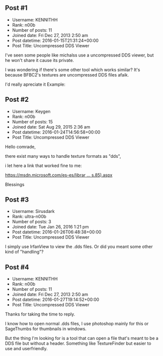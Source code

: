 ## Post #1
- Username: KENNITHH
- Rank: n00b
- Number of posts: 11
- Joined date: Fri Dec 27, 2013 2:50 am
- Post datetime: 2016-01-15T21:31:24+00:00
- Post Title: Uncompressed DDS Viewer

I've seen some people like michalss use a uncompressed DDS viewer, but he won't share it cause its private.

I was wondering if there's some other tool which works similar? It's because BFBC2's textures are uncompressed DDS files afaik.


I'd really apreciate it
Example:
## Post #2
- Username: Keygen
- Rank: n00b
- Number of posts: 15
- Joined date: Sat Aug 29, 2015 2:36 am
- Post datetime: 2016-01-24T14:56:58+00:00
- Post Title: Uncompressed DDS Viewer

Hello comrade, 

there exist many ways to handle texture formats as "dds",

i let here a link that worked fine to me:

[https://msdn.microsoft.com/es-es/librar ... s.85).aspx](https://msdn.microsoft.com/es-es/library/windows/desktop/bb943991%28v=vs.85%29.aspx)

Blessings
## Post #3
- Username: Sirusdark
- Rank: ultra-n00b
- Number of posts: 3
- Joined date: Tue Jan 26, 2016 1:21 pm
- Post datetime: 2016-01-26T06:48:38+00:00
- Post Title: Uncompressed DDS Viewer

I simply use IrfanView to view the .dds files. Or did you meant some other kind of "handling"?
## Post #4
- Username: KENNITHH
- Rank: n00b
- Number of posts: 11
- Joined date: Fri Dec 27, 2013 2:50 am
- Post datetime: 2016-01-27T19:14:52+00:00
- Post Title: Uncompressed DDS Viewer

Thanks for taking the time to reply.

I know how to open normal .dds files, I use photoshop mainly for this or SageThumbs for thumbnails in windows.

But the thing I'm looking for is a tool that can open a file that's meant to be a DDS file but without a header.
Something like TextureFinder but easier to use and userfriendly.
